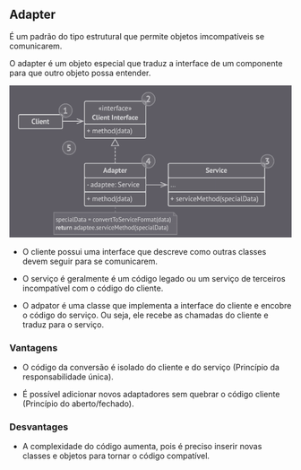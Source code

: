## Adapter

É um padrão do tipo estrutural que permite objetos  imcompatíveis se comunicarem.

O adapter é um objeto especial que traduz a interface de um componente para que outro objeto possa entender.

![Adapter](img/adapter.png)

- O cliente possui uma interface que descreve como outras classes devem seguir para se comunicarem.

- O serviço é geralmente é um código legado ou um serviço de terceiros incompatível com o código do cliente.

- O adpator é uma classe que implementa a interface do cliente e encobre o código do serviço. Ou seja, ele recebe as chamadas do cliente e traduz para o serviço.

### Vantagens

- O código da conversão é isolado do cliente e do serviço (Princípio da responsabilidade única).

- É possível adicionar novos adaptadores sem quebrar o código cliente (Princípio do aberto/fechado).

### Desvantages

- A complexidade do código aumenta, pois é preciso inserir novas classes e objetos para tornar o código compatível.